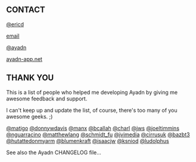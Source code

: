 ## CONTACT

[@ericd](http://app.net/ericd)

[email](eric@aya.io)

[@ayadn](http://app.net/ayadn)

[ayadn-app.net](http://ayadn-app.net)

## THANK YOU

This is a list of people who helped me developing Ayadn by giving me awesome feedback and support.

I can't keep up and update the list, of course, there's too many of you awesome geeks. ;)

[@matigo](http://app.net/matigo)
[@donnywdavis](http://app.net/donnywdavis)
[@manx](http://app.net/manx)
[@bcallah](http://app.net/bcallah)
[@charl](http://app.net/charl)
[@jws](http://app.net/jws)
[@joeltimmins](http://app.net/joeltimmins)
[@nguarracino](http://app.net/nguarracino)
[@matthewlang](http://app.net/matthewlang)
[@schmidt_fu](http://app.net/schmidt_fu)
[@jvimedia](http://app.net/jvimedia)
[@cirrusuk](http://app.net/cirrusuk)
[@bazbt3](http://app.net/bazbt3)
[@hutattedonmyarm](http://app.net/hutattedonmyarm)
[@blumenkraft](http://app.net/blumenkraft)
[@isaacjw](http://app.net/isaacjw)
[@ksniod](http://app.net/ksniod)
[@ludolphus](http://app.net/ludolphus)

See also the Ayadn CHANGELOG file...
